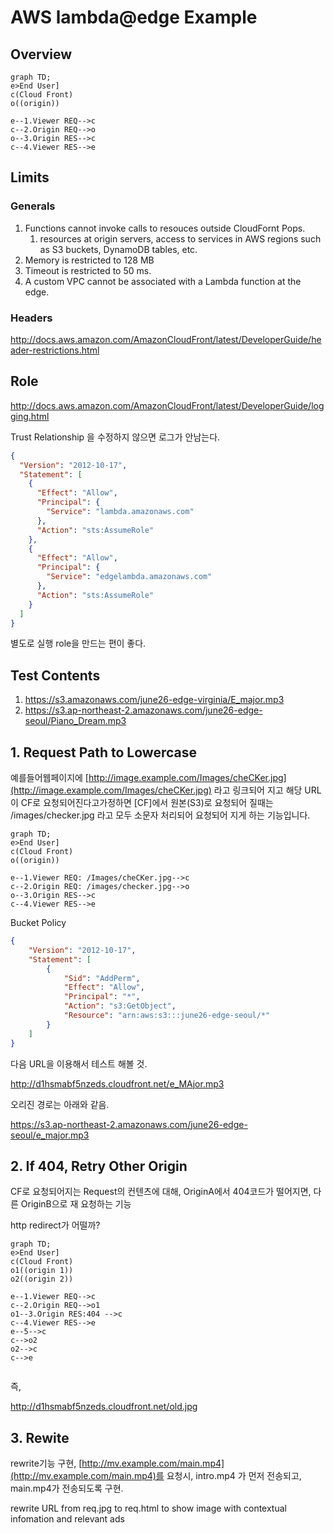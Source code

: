 # AWS lambda@edge Example



## Overview

```mermaid
graph TD;
e>End User]
c(Cloud Front)
o((origin))

e--1.Viewer REQ-->c
c--2.Origin REQ-->o
o--3.Origin RES-->c
c--4.Viewer RES-->e
```

## Limits

### Generals

1. Functions cannot invoke calls to resouces outside CloudFornt Pops.
   1. resources at origin servers, access to services in AWS regions such as S3 buckets, DynamoDB tables, etc.
1. Memory is restricted to 128 MB
1. Timeout is restricted to 50 ms.
1. A custom VPC cannot be associated with a Lambda function at the edge.


### Headers

http://docs.aws.amazon.com/AmazonCloudFront/latest/DeveloperGuide/header-restrictions.html



## Role

http://docs.aws.amazon.com/AmazonCloudFront/latest/DeveloperGuide/logging.html

Trust Relationship 을 수정하지 않으면 로그가 안남는다.

```json
{
  "Version": "2012-10-17",
  "Statement": [
    {
      "Effect": "Allow",
      "Principal": {
        "Service": "lambda.amazonaws.com"
      },
      "Action": "sts:AssumeRole"
    },
    {
      "Effect": "Allow",
      "Principal": {
        "Service": "edgelambda.amazonaws.com"
      },
      "Action": "sts:AssumeRole"
    }
  ]
}
```



별도로 실행 role을 만드는 편이 좋다.



## Test Contents

1. https://s3.amazonaws.com/june26-edge-virginia/E_major.mp3
1. https://s3.ap-northeast-2.amazonaws.com/june26-edge-seoul/Piano_Dream.mp3

## 1. Request Path to Lowercase

예를들어웹페이지에 [http://image.example.com/Images/cheCKer.jpg](http://image.example.com/Images/cheCKer.jpg) 라고 링크되어 지고 해당 URL이 CF로 요청되어진다고가정하면 [CF]에서 원본(S3)로 요청되어 질때는 /images/checker.jpg 라고 모두 소문자 처리되어 요청되어 지게 하는 기능입니다.

```mermaid
graph TD;
e>End User]
c(Cloud Front)
o((origin))

e--1.Viewer REQ: /Images/cheCKer.jpg-->c
c--2.Origin REQ: /images/checker.jpg-->o
o--3.Origin RES-->c
c--4.Viewer RES-->e
```

Bucket Policy
``` json
{
    "Version": "2012-10-17",
    "Statement": [
        {
            "Sid": "AddPerm",
            "Effect": "Allow",
            "Principal": "*",
            "Action": "s3:GetObject",
            "Resource": "arn:aws:s3:::june26-edge-seoul/*"
        }
    ]
}
```



다음 URL을 이용해서 테스트 해볼 것.

http://d1hsmabf5nzeds.cloudfront.net/e_MAjor.mp3

오리진 경로는 아래와 같음.

https://s3.ap-northeast-2.amazonaws.com/june26-edge-seoul/e_major.mp3



## 2. If 404, Retry Other Origin

CF로 요청되어지는 Request의 컨텐츠에 대해, OriginA에서 404코드가 떨어지면, 다른 OriginB으로 재 요청하는 기능

http redirect가 어떨까? 


```mermaid
graph TD;
e>End User]
c(Cloud Front)
o1((origin 1))
o2((origin 2))

e--1.Viewer REQ-->c
c--2.Origin REQ-->o1
o1--3.Origin RES:404 -->c
c--4.Viewer RES-->e
e--5-->c
c-->o2
o2-->c
c-->e


```

즉, 

http://d1hsmabf5nzeds.cloudfront.net/old.jpg

## 3. Rewite

rewrite기능 구현, [http://mv.example.com/main.mp4](http://mv.example.com/main.mp4)를 요청시, intro.mp4 가 먼저 전송되고, main.mp4가 전송되도록 구현.

rewrite URL from req.jpg to req.html to show image with contextual infomation and relevant ads

